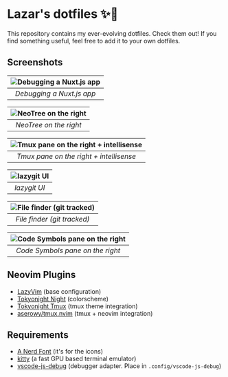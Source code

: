 # Lazar's dotfiles ✨💽

This repository contains my ever-evolving dotfiles. Check them out! If you find something useful, feel free to add it to your own dotfiles.

## Screenshots

| ![Debugging a Nuxt.js app](https://i.imgur.com/hJ9IzAd.png) |
| :---------------------------------------------------------: |
|                  _Debugging a Nuxt.js app_                  |

| ![NeoTree on the right](https://i.imgur.com/QxmoqNj.png) |
| :------------------------------------------------------: |
|                  _NeoTree on the right_                  |

| ![Tmux pane on the right + intellisense](https://i.imgur.com/PTh07J4.png) |
| :-----------------------------------------------------------------------: |
|                  _Tmux pane on the right + intellisense_                  |

| ![lazygit UI](https://i.imgur.com/UzMTHTo.png) |
| :--------------------------------------------: |
|                  _lazygit UI_                  |

| ![File finder (git tracked)](https://i.imgur.com/Vl1vdcp.png) |
| :-----------------------------------------------------------: |
|                  _File finder (git tracked)_                  |

| ![Code Symbols pane on the right](https://i.imgur.com/Q9i8Qs1.png) |
| :----------------------------------------------------------------: |
|                  _Code Symbols pane on the right_                  |

## Neovim Plugins

- [LazyVim](https://lazyvim.org) (base configuration)
- [Tokyonight Night](https://github.com/folke/tokyonight.nvim) (colorscheme)
- [Tokyonight Tmux](https://github.com/janoamaral/tokyo-night-tmux) (tmux theme integration)
- [aserowy/tmux.nvim](https://github.com/aserowy/tmux.nvim) (tmux + neovim integration)

## Requirements

- [A Nerd Font](https://www.nerdfonts.com/font-downloads) (it's for the icons)
- [kitty](https://sw.kovidgoyal.net/kitty/) (a fast GPU based terminal emulator)
- [vscode-js-debug](https://github.com/microsoft/vscode-js-debug) (debugger adapter. Place in `.config/vscode-js-debug`)
